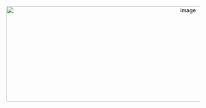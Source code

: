 <div align="center">
  <img width="932" height="250" alt="image" src="https://github.com/user-attachments/assets/6d855d2d-03e7-4150-a120-d7804b13cd44" />


  

